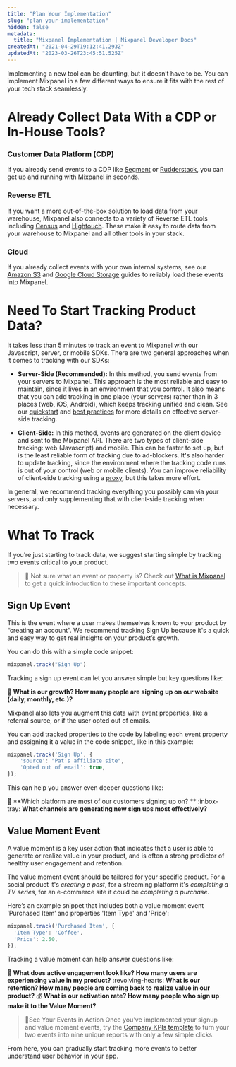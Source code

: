 ```yaml
---
title: "Plan Your Implementation"
slug: "plan-your-implementation"
hidden: false
metadata: 
  title: "Mixpanel Implementation | Mixpanel Developer Docs"
createdAt: "2021-04-29T19:12:41.293Z"
updatedAt: "2023-03-26T23:45:51.525Z"
---
```

Implementing a new tool can be daunting, but it doesn’t have to be. You can implement Mixpanel in a few different ways to ensure it fits with the rest of your tech stack seamlessly.

# Already Collect Data With a CDP or In-House Tools?
### Customer Data Platform (CDP)
If you already send events to a CDP like [Segment](https://segment.com/docs/connections/destinations/catalog/actions-mixpanel/) or [Rudderstack](https://rudderstack.com/integration/mixpanel/), you can get up and running with Mixpanel in seconds.

### Reverse ETL
If you want a more out-of-the-box solution to load data from your warehouse, Mixpanel also connects to a variety of Reverse ETL tools including [Census](https://docs.getcensus.com/destinations/mixpanel) and [Hightouch](https://hightouch.io/docs/destinations/mixpanel/). These make it easy to route data from your warehouse to Mixpanel and all other tools in your stack.

### Cloud
If you already collect events with your own internal systems, see our [Amazon S3](doc:s3-import) and [Google Cloud Storage](doc:gcs-import) guides to reliably load these events into Mixpanel.

# Need To Start Tracking Product Data?
It takes less than 5 minutes to track an event to Mixpanel with our Javascript, server, or mobile SDKs. There are two general approaches when it comes to tracking with our SDKs:

* **Server-Side (Recommended):** In this method, you send events from your servers to Mixpanel. This approach is the most reliable and easy to maintain, since it lives in an environment that you control. It also means that you can add tracking in one place (your servers) rather than in 3 places (web, iOS, Android), which keeps tracking unified and clean. See our [quickstart](doc:server) and [best practices](doc:effective-server-side-tracking) for more details on effective server-side tracking.

* **Client-Side:** In this method, events are generated on the client device and sent to the Mixpanel API. There are two types of client-side tracking: web (Javascript) and mobile. This can be faster to set up, but is the least reliable form of tracking due to ad-blockers. It's also harder to update tracking, since the environment where the tracking code runs is out of your control (web or mobile clients). You can improve reliability of client-side tracking using a [proxy](doc:collection-via-a-proxy), but this takes more effort.

In general, we recommend tracking everything you possibly can via your servers, and only supplementing that with client-side tracking when necessary.

# What To Track
If you’re just starting to track data, we suggest starting simple by tracking two events critical to your product.

> 📘
> Not sure what an event or property is? Check out [What is Mixpanel](doc:what-is-mixpanel) to get a quick introduction to these important concepts.

## Sign Up Event
This is the event where a user makes themselves known to your product by “creating an account”. We recommend tracking Sign Up because it's a quick and easy way to get real insights on your product’s growth.

You can do this with a simple code snippet:
```javascript
mixpanel.track("Sign Up")
```
Tracking a sign up event can let you answer simple but key questions like:

:seedling: **What is our growth? How many people are signing up on our website (daily, monthly, etc.)?**

Mixpanel also lets you augment this data with event properties, like a referral source, or if the user opted out of emails.

You can add tracked properties to the code by labeling each event property and assigning it a value in the code snippet, like in this example:
```javascript
mixpanel.track('Sign Up', {
	'source': "Pat's affiliate site",
	'Opted out of email': true,
});
```
This can help you answer even deeper questions like:

:calling: **Which platform are most of our customers signing up on? **
:inbox-tray: **What channels are generating new sign ups most effectively?**

## Value Moment Event
A value moment is a key user action that indicates that a user is able to generate or realize value in your product, and is often a strong predictor of healthy user engagement and retention.

The value moment event should be tailored for your specific product. For a social product it's _creating a post_, for a streaming platform it's _completing a TV series_, for an e-commerce site it could be _completing a purchase_.

Here’s an example snippet that includes both a value moment event ‘Purchased Item’ and properties 'Item Type' and 'Price':
```javascript
mixpanel.track('Purchased Item', {
  'Item Type': 'Coffee',
  'Price': 2.50,
});
```
Tracking a value moment can help answer questions like:

:star2: **What does active engagement look like? How many users are experiencing value in my product?**
:revolving-hearts: **What is our retention? How many people are coming back to realize value in our product?**
:moneybag: **What is our activation rate? How many people who sign up make it to the Value Moment?**

> 📘See Your Events in Action
> Once you've implemented your signup and value moment events, try the [Company KPIs template](https://mixpanel.com/project?show-event-translator=true) to turn your two events into nine unique reports with only a few simple clicks.

From here, you can gradually start tracking more events to better understand user behavior in your app.
